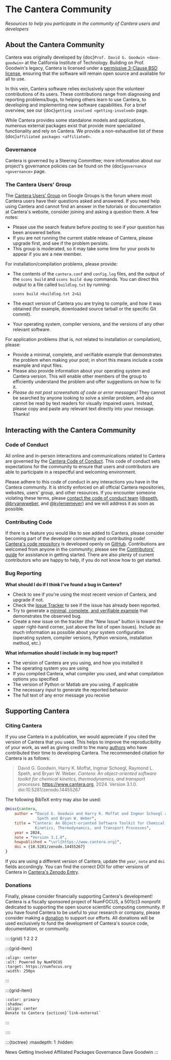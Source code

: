 # The Cantera Community

_Resources to help you participate in the community of Cantera users and developers_

## About the Cantera Community

Cantera was originally developed by {doc}`Prof. David G. Goodwin <dave-goodwin>` at the
California Institute of Technology. Building on Prof. Goodwin's legacy, Cantera is
licensed under a [permissive 3-Clause BSD license](https://github.com/Cantera/cantera/blob/main/License.txt),
ensuring that the software will remain open source and available for all to use.

In this vein, Cantera software relies exclusively upon the volunteer contributions of
its users. These contributions range from diagnosing and reporting problems/bugs, to
helping others learn to use Cantera, to developing and implementing new software
capabilities. For a brief overview, see our {doc}`getting involved <getting-involved>`
page.

While Cantera provides some standalone models and applications, numerous external
packages exist that provide more specialized functionality and rely on Cantera. We
provide a non-exhaustive list of these {doc}`affiliated packages <affiliated>`.

### Governance

Cantera is governed by a Steering Committee; more information about our project's
governance policies can be found on the {doc}`governance <governance>` page.

### The Cantera Users' Group

The [Cantera Users’ Group](https://groups.google.com/g/cantera-users) on Google Groups
is the forum where most Cantera users have their questions asked and answered. If you
need help using Cantera and cannot find an answer in the tutorials or documentation at
Cantera's website, consider joining and asking a question there. A few notes:

- Please use the search feature before posting to see if your question has been answered
  before.
- If you are not running the current stable release of Cantera, please upgrade first,
  and see if the problem persists.
- This group is moderated, so it may take some time for your posts to appear if you are
  a new member.

For installation/compilation problems, please provide:

- The contents of the `cantera.conf` and `config.log` files, and the output of the
  `scons build` and `scons build dump` commands. You can direct this output to a file
  called `buildlog.txt` by running:

  ```
  scons build >buildlog.txt 2>&1
  ```

- The exact version of Cantera you are trying to compile, and how it was
  obtained (for example, downloaded source tarball or the specific Git commit).

- Your operating system, compiler versions, and the versions of any other relevant
  software.

For application problems (that is, not related to installation or compilation), please:

- Provide a minimal, complete, and verifiable example that demonstrates the problem when
  making your post; in short this means include a code example and input files.
- Please also provide information about your operating system and Cantera version. This
  will enable other members of the group to efficiently understand the problem and offer
  suggestions on how to fix it.
- *Please do not post screenshots of code or error messages!* They cannot be searched by
  anyone looking to solve a similar problem, and also cannot be read by text readers for
  visually impaired users. Instead, please copy and paste any relevant text directly
  into your message. Thanks!

## Interacting with the Cantera Community

### Code of Conduct

All online and in-person interactions and communications related to Cantera are governed
by the [Cantera Code of Conduct](https://github.com/Cantera/cantera/blob/main/CODE_OF_CONDUCT.md).
This code of conduct sets expectations for the community to ensure that users and
contributors are able to participate in a respectful and welcoming environment.

Please adhere to this code of conduct in any interactions you have in the Cantera
community. It is strictly enforced on all official Cantera repositories, websites,
users' group, and other resources. If you encounter someone violating these terms,
please [contact the code of conduct team](mailto:conduct@cantera.org)
([@speth](https://github.com/speth), [@bryanwweber](https://github.com/bryanwweber), and
[@kyleniemeyer](https://github.com/kyleniemeyer)) and we will address it as soon as
possible.

### Contributing Code

If there is a feature you would like to see added to Cantera, please consider becoming
part of the developer community and contributing code!
[Cantera's code repository](https://github.com/Cantera/cantera) is developed openly on
[GitHub](https://github.com/). Contributions are welcomed from anyone in the community;
please see the [Contributors' guide](https://github.com/Cantera/cantera/blob/main/CONTRIBUTING.md)
for assistance in getting started. There are also plenty of current contributors who are
happy to help, if you do not know how to get started.

### Bug Reporting

**What should I do if I think I've found a bug in Cantera?**

- Check to see if you're using the most recent version of Cantera, and
  upgrade if not.
- Check the [Issue Tracker](https://github.com/Cantera/cantera/issues) to see if the
  issue has already been reported.
- Try to generate a [minimal, complete, and verifiable example](https://stackoverflow.com/help/mcve)
  that demonstrates the observed bug.
- Create a new issue on the tracker (the "New Issue" button is toward the upper
  right-hand corner, just above the list of open issues). Include as much information as
  possible about your system configuration (operating system, compiler versions, Python
  versions, installation method, etc.)

**What information should I include in my bug report?**

- The version of Cantera are you using, and how you installed it
- The operating system you are using
- If you compiled Cantera, what compiler you used, and what compilation options you
  specified
- The version of Python or Matlab are you using, if applicable
- The necessary *input* to generate the reported behavior
- The full text of any error message you receive

## Supporting Cantera

### Citing Cantera

If you use Cantera in a publication, we would appreciate if you cited the version of
Cantera that you used. This helps to improve the reproducibility of your work, as well
as giving credit to the many [authors](https://github.com/Cantera/cantera/blob/main/AUTHORS)
who have contributed their time to developing Cantera. The recommended citation for
Cantera is as follows:

> David G. Goodwin, Harry K. Moffat, Ingmar Schoegl, Raymond L. Speth, and Bryan W.
> Weber. *Cantera: An object-oriented software toolkit for chemical kinetics,
> thermodynamics, and transport processes*. <https://www.cantera.org>,
> 2024. Version 3.1.0. doi:10.5281/zenodo.14455267

The following BibTeX entry may also be used:

```bibtex
@misc{cantera,
    author = "David G. Goodwin and Harry K. Moffat and Ingmar Schoegl and Raymond L.
              Speth and Bryan W. Weber",
    title = "Cantera: An Object-oriented Software Toolkit for Chemical
             Kinetics, Thermodynamics, and Transport Processes",
    year = 2024,
    note = "Version 3.1.0",
    howpublished = "\url{https://www.cantera.org}",
    doi = {10.5281/zenodo.14455267}
}
```

If you are using a different version of Cantera, update the `year`, `note` and `doi`
fields accordingly. You can find the correct DOI for other versions of Cantera in
[Cantera's Zenodo Entry](https://doi.org/10.5281/zenodo.742000).

### Donations

Finally, please consider financially supporting Cantera's development! Cantera is a
fiscally sponsored project of NumFOCUS, a 501(c)3 nonprofit dedicated to supporting the
open source scientific computing community. If you have found Cantera to be useful to
your research or company, please consider making a
[donation](https://numfocus.org/donate-to-cantera) to support our efforts. All donations
will be used exclusively to fund the development of Cantera's source code,
documentation, or community.

::::{grid} 1 2 2 2

:::{grid-item}
```{image} _static/img/SponsoredProject.png
:align: center
:alt: Powered by NumFOCUS
:target: https://numfocus.org
:width: 250px
```
:::

:::{grid-item}
```{button-link} https://numfocus.org/donate-to-cantera
:color: primary
:shadow:
:align: center
Donate to Cantera {octicon}`link-external`
```
:::

::::

:::{toctree}
:maxdepth: 1
:hidden:

News <news-index>
Getting Involved <getting-involved>
Affiliated Packages <affiliated>
Governance <governance>
Dave Goodwin <dave-goodwin>
:::
